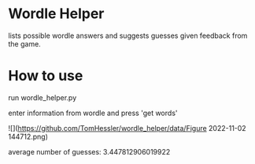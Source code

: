 # Wordle Helper

lists possible wordle answers and suggests guesses given feedback from the game.

# How to use

run wordle_helper.py

enter information from wordle and press 'get words'

![](https://github.com/TomHessler/wordle_helper/data/Figure 2022-11-02 144712.png)

average number of guesses: 3.447812906019922
